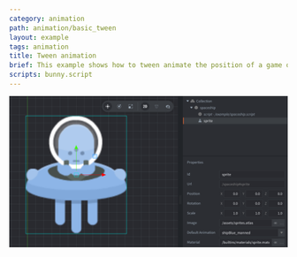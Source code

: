 ```yaml
---
category: animation
path: animation/basic_tween
layout: example
tags: animation
title: Tween animation
brief: This example shows how to tween animate the position of a game object.
scripts: bunny.script
---
```


![tween](basic_tween.png)
